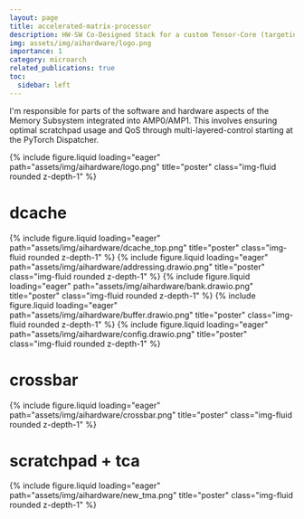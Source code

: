 ```yaml
---
layout: page
title: accelerated-matrix-processor
description: HW-SW Co-Designed Stack for a custom Tensor-Core (targeting TSMC 70nm)
img: assets/img/aihardware/logo.png
importance: 1
category: microarch 
related_publications: true
toc:
  sidebar: left
---
```


I'm responsible for parts of the software and hardware aspects of the Memory Subsystem integrated into AMP0/AMP1. This involves ensuring optimal scratchpad usage and QoS through  multi-layered-control starting at the PyTorch Dispatcher.  

{% include figure.liquid loading="eager" path="assets/img/aihardware/logo.png" title="poster" class="img-fluid rounded z-depth-1" %}

# dcache

{% include figure.liquid loading="eager" path="assets/img/aihardware/dcache_top.png" title="poster" class="img-fluid rounded z-depth-1" %}
{% include figure.liquid loading="eager" path="assets/img/aihardware/addressing.drawio.png" title="poster" class="img-fluid rounded z-depth-1" %}
{% include figure.liquid loading="eager" path="assets/img/aihardware/bank.drawio.png" title="poster" class="img-fluid rounded z-depth-1" %}
{% include figure.liquid loading="eager" path="assets/img/aihardware/buffer.drawio.png" title="poster" class="img-fluid rounded z-depth-1" %}
{% include figure.liquid loading="eager" path="assets/img/aihardware/config.drawio.png" title="poster" class="img-fluid rounded z-depth-1" %}


# crossbar 

{% include figure.liquid loading="eager" path="assets/img/aihardware/crossbar.png" title="poster" class="img-fluid rounded z-depth-1" %}


# scratchpad + tca 

{% include figure.liquid loading="eager" path="assets/img/aihardware/new_tma.png" title="poster" class="img-fluid rounded z-depth-1" %}
